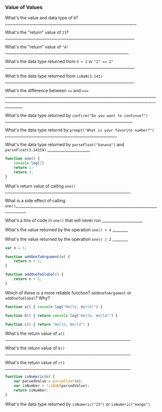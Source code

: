 ### Value of Values

What's the value and data type of `0`? ____________________________________________________________________

What's the "return" value of `23`? ___________________________________________________________________

What's the "return" value of `"A"` ________________________________________________________________

What's the data type returned from `3 < 2` or `"2" == 2"` ___________________________________________________________________

What's the data type returned from `isNaN(3.141)` ___________________________________________________________________

What's the difference between `==` and `===` _____________________________________________________________________________________________________________________________________________________________________

What's the data type returned by `confirm("Do you want to continue?")` __________________________________________________________________

What's the data type returnd by `prompt("What is your favorite number?")`  __________________________________________________________

What's the data type returned by `parseFloat("banana")` and `parseFloat(3.14159)` ______________________

```js
function one() {
    console.log(2)
    return 1;
    return 3;
}
```

What's return value of calling  `one()` _________________________________________________________________

What is a side effect of calling `one()`____________________________________________________________________________________

What's a line of code in `one()` that will never run _____________________

What's the value returned by the operation `one() + 4`  ________

What's the value returned by the operation `one() / 2` ________

```js
var n = 5;

function addOneToArgument(n) {
	return n + 1;    
}

function addOneToGlobal() {
    return n + 1;
}
```

Which of these is a more reliable function? `addOneToArgument` or `addOneToGlobal`? Why?

	








```js
function a() { console.log("Hello, World!") }

function b() { return console.log("Hello, World!") }

function c() { return "Hello, World"! }
```

What's the return value of `a()` _________________________________________________________________

What's the return value of `b()` _________________________________________________________________

What's the return value of `c()` _________________________________________________________________



```js
function isNumeric(n) {
    var parsedValue = parseFloat(n);
    var isNumber = !isNaN(parsedValue);
    return isNumber;
}
```



What's the data type returned by `isNumeric("23")` or `isNumeric("mango")` 



